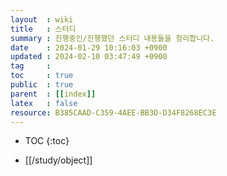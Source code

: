 ```yaml
---
layout  : wiki
title   : 스터디
summary : 진행중인/진행했던 스터디 내용들을 정리합니다.
date    : 2024-01-29 10:16:03 +0900
updated : 2024-02-10 03:47:49 +0900
tag     : 
toc     : true
public  : true
parent  : [[index]] 
latex   : false
resource: B385CAAD-C359-4AEE-BB3D-D34F8268EC3E
---
```

* TOC
{:toc}
 
- [[/study/object]]

